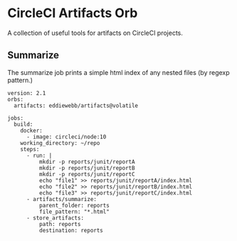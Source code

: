 # CircleCI Artifacts Orb

A collection of useful tools for artifacts on CircleCI projects.


## Summarize

The summarize job prints a simple html index of any nested files (by regexp pattern.)

```
version: 2.1
orbs:
  artifacts: eddiewebb/artifacts@volatile

jobs:
  build:
    docker:
      - image: circleci/node:10
    working_directory: ~/repo
    steps:
      - run: |
          mkdir -p reports/junit/reportA
          mkdir -p reports/junit/reportB
          mkdir -p reports/junit/reportC
          echo "file1" >> reports/junit/reportA/index.html
          echo "file2" >> reports/junit/reportB/index.html
          echo "file3" >> reports/junit/reportC/index.html
      - artifacts/summarize:
      	  parent_folder: reports
      	  file_pattern: "*.html"
      - store_artifacts:
          path: reports
          destination: reports


```